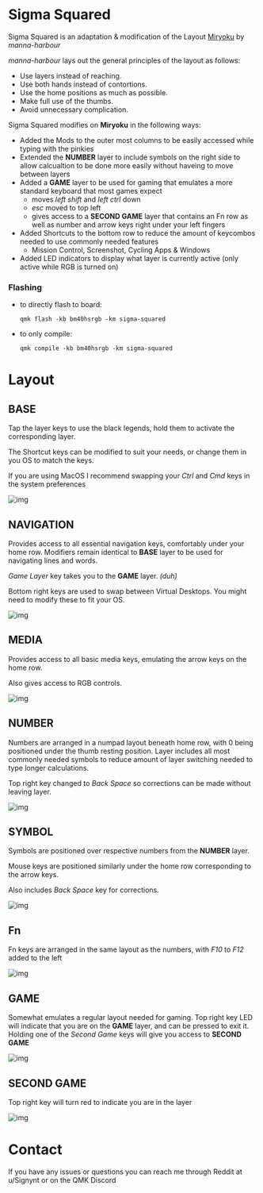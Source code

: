 # Sigma Squared

Sigma Squared is an adaptation & modification of the Layout [Miryoku](https://github.com/manna-harbour/qmk_firmware/blob/miryoku/users/manna-harbour_miryoku/miryoku.org#miryoku-) by *manna-harbour*

*manna-harbour* lays out the general principles of the layout as follows:

- Use layers instead of reaching.
- Use both hands instead of contortions.
- Use the home positions as much as possible.
- Make full use of the thumbs.
- Avoid unnecessary complication.



Sigma Squared modifies on **Miryoku** in the following ways:

- Added the Mods to the outer most columns to be easily accessed while typing with the pinkies
- Extended the **NUMBER** layer to include symbols on the right side to allow calcualtion to be done more easily without haveing to move between layers
- Added a **GAME** layer to be used for gaming that emulates a more standard keyboard that most games expect
  - moves *left shift* and *left ctrl* down
  - *esc* moved to top left
  - gives access to a **SECOND GAME** layer that contains an Fn row as well as number and arrow keys right under your left fingers
- Added Shortcuts to the bottom row to reduce the amount of keycombos needed to use commonly needed features
  - Mission Control, Screenshot, Cycling Apps & Windows
- Added LED indicators to display what layer is currently active (only active while RGB is turned on)



### Flashing

- to directly flash to board:

  `qmk flash -kb bm40hsrgb -km sigma-squared`

- to only compile:

  `qmk compile -kb bm40hsrgb -km sigma-squared`



# Layout

## BASE

Tap the layer keys to use the black legends, hold them to activate the corresponding layer.

The Shortcut keys can be modified to suit your needs, or change them in you OS to match the keys.

If you are using MacOS I recommend swapping your *Ctrl* and *Cmd* keys in the system preferences

![img](https://i.imgur.com/xA1xkex.png)

## NAVIGATION

Provides access to all essential navigation keys, comfortably under your home row. Modifiers remain identical to **BASE** layer to be used for navigating lines and words.

*Game Layer* key takes you to the **GAME** layer. *(duh)*

Bottom right keys are used to swap between Virtual Desktops. You might need to modify these to fit your OS.

![img](https://i.imgur.com/bxUJIHY.png)



## MEDIA

Provides access to all basic media keys, emulating the arrow keys on the home row.

Also gives access to RGB controls.

![img](https://i.imgur.com/1jWOvvH.png)

## NUMBER

Numbers are arranged in a numpad layout beneath home row, with 0 being positioned under the thumb resting position. Layer includes all most commonly needed symbols to reduce amount of layer switching needed to type longer calculations.

Top right key changed to *Back Space* so corrections can be made without leaving layer.

![img](https://i.imgur.com/LGJT3so.png)

## SYMBOL

Symbols are positioned over respective numbers from the **NUMBER** layer.

Mouse keys are positioned similarly under the home row corresponding to the arrow keys.

Also includes *Back Space* key for corrections.

![img](https://i.imgur.com/ihOcdPj.png)

## Fn

Fn keys are arranged in the same layout as the numbers, with *F10* to *F12* added to the left

![img](https://i.imgur.com/bPpI8KN.png)

## GAME

Somewhat emulates a regular layout needed for gaming. Top right key LED will indicate that you are on the **GAME** layer, and can be pressed to exit it. Holding one of the *Second Game* keys will give you access to **SECOND GAME**

![img](https://i.imgur.com/r9KIWLX.png)

## SECOND GAME

Top right key will turn red to indicate you are in the layer

![img](https://i.imgur.com/BLKHfVB.png)



# Contact

If you have any issues or questions you can reach me through Reddit at u/Signynt or on the QMK Discord